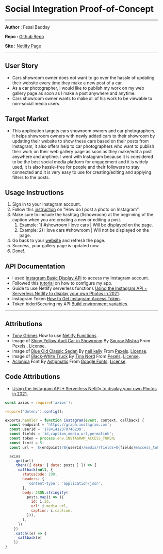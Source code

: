 # Social Integration Proof-of-Concept

---

**Author :** Fesal Badday

**Repo :** [Github Repo](https://github.com/FesalBadday/cpnt270-a3)

**Site :** [Netlify Page](https://cpnt270-a3.netlify.app)

---

## User Story
- Cars showroom owner does not want to go over the hassle of updating their website every time they make a new post of a car. 
- As a car photographer, I would like to publish my work on my web gallery page as soon as I make a post anywhere and anytime.
- Cars showroom owner wants to make all of his work to be viewable to non-social media users.


## Target Market
- This application targets cars showroom owners and car photographers, it helps showroom owners with newly added cars to their showroom by updating their website to show these cars based on their posts from Instagram, it also offers help to car photographers who want to publish their work on their web gallery page as soon as they make/edit a post anywhere and anytime. I went with Instagram because it is considered to be the best social media platform for engagement and it is widely used, it is also hassle-free for people and their followers to stay connected and it is very easy to use for creating/editing and applying filters to the posts.


## Usage Instructions 
1. Sign in to your Instagram account.
2. Follow this [instruction](https://help.instagram.com/442418472487929) on "How do I post a photo on Instagram".
3. Make sure to include the hashtag (#showroom) at the beginning of the caption when you are creating a new or editing a post.
    1. Example: 1) #showroom I love cars | Will be displayed on the page.
    2. Example: 2) I love cars #showroom | Will not be displayed on the page.
4. Go back to your [website](https://cpnt270-a3.netlify.app) and refresh the page.
5. Success, your gallery page is updated now.
6. Done!.


## API Documentation
- I used [Instagram Basic Display API](https://developers.facebook.com/docs/instagram-basic-display-api) to access my Instagram account.
- Followed this [tutorial](https://developers.facebook.com/docs/instagram-basic-display-api/getting-started) on how to configure my app.
- Guide to use Netlify serverless functions [Using the Instagram API + Serverless Netlify to display your own Photos in 2021](https://sait-wbdv.github.io/fall-2021/courses/dsgn270/day07/).
- Instagram Token [How to Get Instagram Access Token](https://docs.oceanwp.org/article/487-how-to-get-instagram-access-token).
- Token hider/Securing my API [Build environment variables](https://docs.netlify.com/configure-builds/environment-variables/).

---

## Attributions
- [Tony Grimes](https://github.com/acidtone) How to use [Netlify Functions](https://github.com/acidtone/hello-netlify-functions).
- Image of [Shiny Yellow Audi Car in Showroom](https://www.pexels.com/photo/shiny-yellow-audi-car-in-showroom-1149831) By [Sourav Mishra](https://www.pexels.com/@photosbymishra) From [Pexels](https://www.pexels.com).. [License](https://www.pexels.com/license).
- Image of [Blue Old Classic Sedan](https://www.pexels.com/photo/blue-sedan-712618) By [neil kelly](https://www.pexels.com/@peely) From [Pexels](https://www.pexels.com). [License](https://www.pexels.com/license).
- Image of [Black-White Truck](https://www.pexels.com/photo/single-cab-pickup-truck-797570) By [Tina Nord](https://www.pexels.com/@nord6) From [Pexels](https://www.pexels.com). [License](https://www.pexels.com/license).
- [Aclonica](https://fonts.google.com/specimen/Aclonica) Font By [Astigmatic](https://fonts.google.com/?query=Astigmatic) From [Google Fonts](https://fonts.google.com). [License](https://developers.google.com/fonts).


## Code Attributions
- [Using the Instagram API + Serverless Netlify to display your own Photos in 2021](https://sait-wbdv.github.io/fall-2021/courses/dsgn270/day07/).

```js
const axios = require('axios');

require('dotenv').config();

exports.handler = function instagram(event, context, callback) {
  const endpoint = 'https://graph.instagram.com';
  const userId = '17841412370746239';
  const fields = 'id,caption,media_url,permalink';
  const token = process.env.INSTAGRAM_ACCESS_TOKEN;
  const limit = 5;
  const url = `${endpoint}/${userId}/media/?fields=${fields}&access_token=${token}&count=${limit}`;

  axios
    .get(url)
    .then(({ data: { data: posts } }) => {
      callback(null, {
        statusCode: 200,
        headers: {
          'content-type': 'application/json',
        },
        body: JSON.stringify(
          posts.map(i => ({
            id: i.id,
            url: i.media_url,
            caption: i.caption,
          })),
        ),
      })
    })
    .catch((e) => {
      callback(e)
    })
}
```